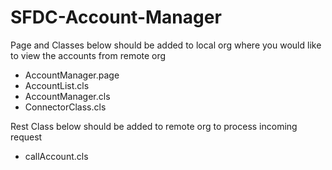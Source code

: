 # SFDC-Account-Manager
Page and Classes below should be added to local org where you would like to view the accounts from remote org
- AccountManager.page
- AccountList.cls	
- AccountManager.cls
- ConnectorClass.cls

Rest Class below should be added to remote org to process incoming request
- callAccount.cls

